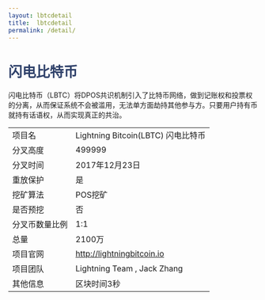 ```yaml
---
layout: lbtcdetail
title:  lbtcdetail
permalink: /detail/
---
```

<h1 style="color: #2F416A">闪电比特币</h1>
<p>闪电比特币（LBTC）将DPOS共识机制引入了比特币网络，做到记账权和投票权的分离，从而保证系统不会被滥用，无法单方面劫持其他参与方。只要用户持有币就持有话语权，从而实现真正的共治。
</p>

<table class="center">
  <tbody>
    <tr>
        <td class="tablehalf">项目名</td>
        <td class="tablehalf">Lightning Bitcoin(LBTC) 闪电比特币</td>
    </tr>
    <tr>
        <td>分叉高度</td>
        <td>499999</td>
    </tr>
    <tr>
        <td>分叉时间</td>
        <td>2017年12月23日</td>
    </tr>
    <tr>
        <td>重放保护</td>
        <td>是</td>
    </tr>
    <tr>
        <td>挖矿算法</td>
        <td>POS挖矿</td>
    </tr>
    <tr>
        <td>是否预挖</td>
        <td>否</td>
    </tr>
    <tr>
        <td>分叉币数量比例</td>
        <td>1:1</td>
    </tr>
    <tr>
        <td>总量</td>
        <td>2100万</td>
    </tr>
    <tr>
        <td>项目官网</td>
        <td><a href="http://lightningbitcoin.io/" target="_blank">http://lightningbitcoin.io</a></td>
    </tr>
    <tr>
        <td>项目团队</td>
        <td>Lightning Team , Jack Zhang</td>
    </tr>
    <tr>
        <td>其他信息</td>
        <td>区块时间3秒</td>
    </tr>
  </tbody>
</table>